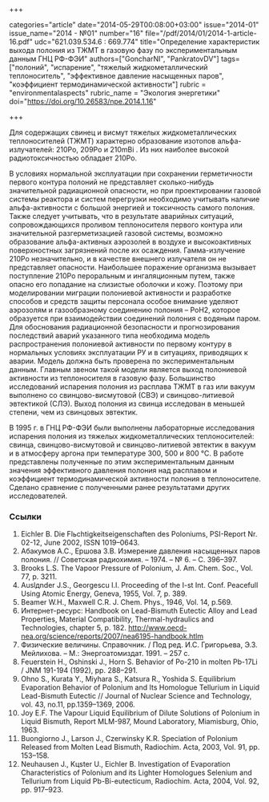 +++

categories="article"
date="2014-05-29T00:08:00+03:00"
issue="2014-01"
issue_name="2014 - №01"
number="16"
file="/pdf/2014/01/2014-1-article-16.pdf"
udc="621.039.534.6 : 669.774"
title="Определение характеристик выхода полония из ТЖМТ в газовую фазу по экспериментальным данным ГНЦ РФ-ФЭИ"
authors=["GoncharNI", "PankratovDV"]
tags=["полоний", "испарение", "тяжелый жидкометаллический теплоноситель", "эффективное давление насыщенных паров", "коэффициент термодинамической активности"]
rubric = "environmentalaspects"
rubric_name = "Экология энергетики"
doi="https://doi.org/10.26583/npe.2014.1.16"

+++

Для содержащих свинец и висмут тяжелых жидкометаллических теплоносителей (ТЖМТ) характерно образование изотопов альфа-излучателей: 210Ро, 209Ро и 210mBi . Из них наиболее высокой радиотоксичностью обладает 210Ро.

В условиях нормальной эксплуатации при сохранении герметичности первого контура полоний не представляет сколько-нибудь значительной радиационной опасности, но при проектировании газовой системы реактора и систем перегрузки необходимо учитывать наличие альфа-активности с большой энергией и токсичность самого полония. Также следует учитывать, что в результате аварийных ситуаций, сопровождающихся проливом теплоносителя первого контура или значительной разгерметизацией газовой системы, возможно образование альфа-активных аэрозолей в воздухе и высокоактивных поверхностных загрязнений после их осаждения. Гамма-излучение 210Ро незначительно, и в качестве внешнего излучателя он не представляет опасности. Наибольшее поражение организма вызывает поступление 210Ро пероральным и ингаляционным путем, также опасно его попадание на слизистые оболочки и кожу. Поэтому при моделировании миграции полониевой активности и разработке способов и средств защиты персонала особое внимание уделяют аэрозолям и газообразному соединению полония – РоН2, которое образуется при взаимодействии соединений полония с водяным паром. Для обоснования радиационной безопасности и прогнозирования последствий аварий указанного типа необходима модель распространения полониевой активности по первому контуру в нормальных условиях эксплуатации РУ и в ситуациях, приводящих к аварии. Модель должна быть проверена по экспериментальным данным. Главным звеном такой модели является выход полониевой активности из теплоносителя в газовую фазу. Большинство исследований испарения полония из расплава ТЖМТ в газ или вакуум выполнено со свинцово-висмутовой (СВЭ) и свинцово-литиевой эвтектикой (СЛЭ). Выход полония из свинца исследован в меньшей степени, чем из свинцовых эвтектик.

В 1995 г. в ГНЦ РФ-ФЭИ были выполнены лабораторные исследования испарения полония из тяжелых жидкометаллических теплоносителей: свинца, свинцово-висмутовой и свинцово-литиевой эвтектик в вакуум и в атмосферу аргона при температуре 300, 500 и 800 °С. В работе представлены полученные по этим экспериментальным данным значения эффективного давления полония над расплавом и коэффициент термодинамической активности полония в теплоносителе. Сделано сравнение с полученными ранее результатами других исследователей.

### Ссылки

1. Eichler B. Die Flьchtigkeitseigenschaften des Poloniums, PSI-Report Nr. 02-12, June 2002, ISSN 1019–0643.
2. Абакумов А.С., Ершова З.В. Измерение давления насыщенных паров полония. // Советская радиохимия. – 1974. – № 6. – С. 396–397.
3. Brooks L.S. The Vapoor Pressure of Polonium, J. Am. Chem. Soc., Vol. 77, p. 3211.
4. Auslдnder J.S., Georgescu I.I. Proceeding of the I-st Int. Conf. Peacefull Using Atomic Energy, Geneva, 1955, Vol. 7, p. 389.
5. Beamer W.H., Maxwell C.R. J. Chem. Phys., 1946, Vol. 14, p.569.
6. Интернет-ресурс: Handbook on Lead-Bismuth Eutectic Alloy and Lead Properties, Material Compatibility, Thermal-hydraulics and Technologies, chapter 5, p. 182. http://www.oecd-nea.org/science/reports/2007/nea6195-handbook.htlm
7. Физические величины. Справочник. / Под ред. И.С. Григорьева, Э.З. Мейлихова. – М.: Энергоатомиздат. 1991. – 257 с.
8. Feuerstein H., Oshinski J., Horn S. Behavior of Po-210 in molten Pb-17Li / JNM 191-194 (1992), pp. 288–291.
9. Ohno S., Kurata Y., Miyhara S., Katsura R., Yoshida S. Equilibrium Evaporation Behavior of Polonium and Its Homologue Tellurium in Liquid Lead-Bismuth Eutectic // Journal of Nuclear Science and Technology, vol. 43, no.11, pp.1359–1369, 2006.
10. Joy E.F. The Vapour Liquid Equilibrium of Dilute Solutions of Polonium in Liquid Bismuth, Report MLM-987, Mound Laboratory, Miamisburg, Ohio, 1963.
11. Buongiorno J., Larson J., Czerwinsky K.R. Speciation of Polonium Released from Molten Lead Bismuth, Radiochim. Acta, 2003, Vol. 91, pp. 153–158.
12. Neuhausen J., Kцster U., Eichler B. Investigation of Evaporation Characteristics of Polonium and its Lighter Homologues Selenium and Tellurium from Liquid Pb-Bi-eutecticum, Radiochim. Acta, 2004, Vol. 92, pp. 917–923.